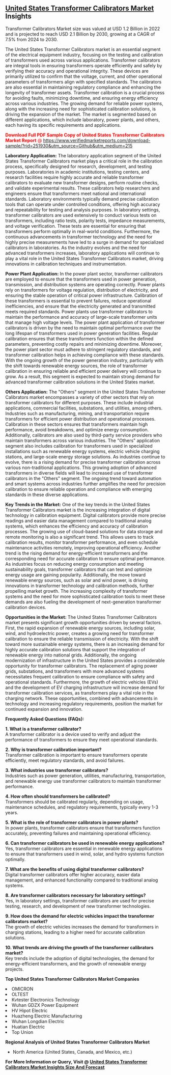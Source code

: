 <h2><a href="https://www.verifiedmarketreports.com/download-sample/?rid=251930&amp;utm_source=Github&amp;utm_medium=215" target="_blank">United States Transformer Calibrators Market</a> Insights</h2><p>Transformer Calibrators Market size was valued at USD 1.2 Billion in 2022 and is projected to reach USD 2.1 Billion by 2030, growing at a CAGR of 7.5% from 2024 to 2030.</p><p><p>The United States Transformer Calibrators market is an essential segment of the electrical equipment industry, focusing on the testing and calibration of transformers used across various applications. Transformer calibrators are integral tools in ensuring transformers operate efficiently and safely by verifying their accuracy and operational integrity. These devices are primarily utilized to confirm that the voltage, current, and other operational parameters of transformers align with specified standards. The calibrators are also essential in maintaining regulatory compliance and enhancing the longevity of transformer assets. Transformer calibration is a crucial process for avoiding faults, minimizing downtime, and ensuring energy efficiency across various industries. The growing demand for reliable power systems, along with the increasing need for sophisticated calibration solutions, is driving the expansion of the market. The market is segmented based on different applications, which include laboratory, power plants, and others, each having its specific requirements and applications. <p><span class=""><span style="color: #ff0000;"><strong>Download Full PDF Sample Copy of United States Transformer Calibrators Market Report</strong> @ </span><a href="https://www.verifiedmarketreports.com/download-sample/?rid=251930&amp;utm_source=Github&amp;utm_medium=215" target="_blank">https://www.verifiedmarketreports.com/download-sample/?rid=251930&amp;utm_source=Github&amp;utm_medium=215</a></span></p></p> <p><strong>Laboratory Application:</strong> The laboratory application segment of the United States Transformer Calibrators market plays a critical role in the calibration process, specifically designed for research, development, and testing purposes. Laboratories in academic institutions, testing centers, and research facilities require highly accurate and reliable transformer calibrators to evaluate new transformer designs, perform routine checks, and validate experimental results. These calibrators help researchers and engineers ensure that transformers meet national and international standards. Laboratory environments typically demand precise calibration tools that can operate under controlled conditions, offering high accuracy and repeatability for testing and analysis purposes. In laboratory settings, transformer calibrators are used extensively to conduct various tests on transformers, including ratio tests, polarity tests, impedance measurements, and voltage verification. These tests are essential for ensuring that transformers perform optimally in real-world conditions. Furthermore, the continuous advancements in transformer technology and the need for highly precise measurements have led to a surge in demand for specialized calibrators in laboratories. As the industry evolves and the need for advanced transformers increases, laboratory applications will continue to play a vital role in the United States Transformer Calibrators market, driving innovations in calibration techniques and instrumentation.</p> <p><strong>Power Plant Application:</strong> In the power plant sector, transformer calibrators are employed to ensure that the transformers used in power generation, transmission, and distribution systems are operating correctly. Power plants rely on transformers for voltage regulation, distribution of electricity, and ensuring the stable operation of critical power infrastructure. Calibration of these transformers is essential to prevent failures, reduce operational inefficiencies, and ensure that the electricity generated and transmitted meets required standards. Power plants use transformer calibrators to maintain the performance and accuracy of large-scale transformer units that manage high voltage levels. The power plant application of transformer calibrators is driven by the need to maintain optimal performance over the long lifespan of transformers used in power generation facilities. Regular calibration ensures that these transformers function within the defined parameters, preventing costly repairs and minimizing downtime. Moreover, the power plant sector must adhere to stringent regulatory standards, and transformer calibration helps in achieving compliance with these standards. With the ongoing growth of the power generation industry, particularly with the shift towards renewable energy sources, the role of transformer calibration in ensuring reliable and efficient power delivery will continue to grow. As a result, this segment is expected to maintain strong demand for advanced transformer calibration solutions in the United States market.</p> <p><strong>Others Application:</strong> The "Others" segment in the United States Transformer Calibrators market encompasses a variety of other sectors that rely on transformer calibrators for different purposes. These include industrial applications, commercial facilities, substations, and utilities, among others. Industries such as manufacturing, mining, and transportation require transformers for efficient power distribution and operational processes. Calibration in these sectors ensures that transformers maintain high performance, avoid breakdowns, and optimize energy consumption. Additionally, calibrators are also used by third-party service providers who maintain transformers across various industries. The "Others" application segment also includes calibration for transformers used in specialized installations such as renewable energy systems, electric vehicle charging stations, and large-scale energy storage solutions. As industries continue to evolve, there is a rising demand for precise transformer calibration across various non-traditional applications. This growing adoption of advanced transformers in diverse fields will lead to increased use of transformer calibrators in the "Others" segment. The ongoing trend toward automation and smart systems across industries further amplifies the need for precision calibration to ensure reliable operation and compliance with emerging standards in these diverse applications.</p> <p><strong>Key Trends in the Market:</strong> One of the key trends in the United States Transformer Calibrators market is the increasing integration of digital technology in calibration equipment. Digital calibrators provide more precise readings and easier data management compared to traditional analog systems, which enhances the efficiency and accuracy of calibration processes. The growing use of cloud-based solutions for data storage and remote monitoring is also a significant trend. This allows users to track calibration results, monitor transformer performance, and even schedule maintenance activities remotely, improving operational efficiency. Another trend is the rising demand for energy-efficient transformers and the corresponding need for accurate calibration to ensure optimal performance. As industries focus on reducing energy consumption and meeting sustainability goals, transformer calibrators that can test and optimize energy usage are gaining popularity. Additionally, the move toward renewable energy sources, such as solar and wind power, is driving innovations in transformer technology and calibration methods, further propelling market growth. The increasing complexity of transformer systems and the need for more sophisticated calibration tools to meet these demands are also fueling the development of next-generation transformer calibration devices.</p> <p><strong>Opportunities in the Market:</strong> The United States Transformer Calibrators market presents significant growth opportunities driven by several factors. First, the rapid expansion of renewable energy sources, including solar, wind, and hydroelectric power, creates a growing need for transformer calibration to ensure the reliable transmission of electricity. With the shift toward more sustainable energy systems, there is an increasing demand for highly accurate calibration solutions that support the integration of renewable energy into national grids. Additionally, the ongoing modernization of infrastructure in the United States provides a considerable opportunity for transformer calibrators. The replacement of aging power grids, substations, and transformers with more advanced systems necessitates frequent calibration to ensure compliance with safety and operational standards. Furthermore, the growth of electric vehicles (EVs) and the development of EV charging infrastructure will increase demand for transformer calibration services, as transformers play a vital role in the charging network. These opportunities, combined with advancements in technology and increasing regulatory requirements, position the market for continued expansion and innovation.</p> <p><strong>Frequently Asked Questions (FAQs):</strong></p> <p><strong>1. What is a transformer calibrator?</strong><br> A transformer calibrator is a device used to verify and adjust the performance of transformers to ensure they meet operational standards.</p> <p><strong>2. Why is transformer calibration important?</strong><br> Transformer calibration is important to ensure transformers operate efficiently, meet regulatory standards, and avoid failures.</p> <p><strong>3. What industries use transformer calibrators?</strong><br> Industries such as power generation, utilities, manufacturing, transportation, and renewable energy use transformer calibrators to maintain transformer performance.</p> <p><strong>4. How often should transformers be calibrated?</strong><br> Transformers should be calibrated regularly, depending on usage, maintenance schedules, and regulatory requirements, typically every 1-3 years.</p> <p><strong>5. What is the role of transformer calibrators in power plants?</strong><br> In power plants, transformer calibrators ensure that transformers function accurately, preventing failures and maintaining operational efficiency.</p> <p><strong>6. Can transformer calibrators be used in renewable energy applications?</strong><br> Yes, transformer calibrators are essential in renewable energy applications to ensure that transformers used in wind, solar, and hydro systems function optimally.</p> <p><strong>7. What are the benefits of using digital transformer calibrators?</strong><br> Digital transformer calibrators offer higher accuracy, easier data management, and enhanced functionality compared to traditional analog systems.</p> <p><strong>8. Are transformer calibrators necessary for laboratory settings?</strong><br> Yes, in laboratory settings, transformer calibrators are used for precise testing, research, and development of new transformer technologies.</p> <p><strong>9. How does the demand for electric vehicles impact the transformer calibrators market?</strong><br> The growth of electric vehicles increases the demand for transformers in charging stations, leading to a higher need for accurate calibration solutions.</p> <p><strong>10. What trends are driving the growth of the transformer calibrators market?</strong><br> Key trends include the adoption of digital technologies, the demand for energy-efficient transformers, and the growth of renewable energy projects.</p></p><p><strong>Top United States Transformer Calibrators Market Companies</strong></p><div data-test-id=""><p><li>OMICRON</li><li> OLTEST</li><li> Kvtester Electronics Technology</li><li> Wuhan GDZX Power Equipment</li><li> HV Hipot Electric</li><li> Huazheng Electric Manufacturing</li><li> Wuhan Longdian Electric</li><li> Huatian Electric</li><li> Top Union</li></p><div><strong>Regional Analysis of&nbsp;United States Transformer Calibrators Market</strong></div><ul><li dir="ltr"><p dir="ltr">North America&nbsp;(United States, Canada, and Mexico, etc.)</p></li></ul><p><strong>For More Information or Query, Visit @&nbsp;</strong><strong><a href="https://www.verifiedmarketreports.com/product/transformer-calibrators-market/?utm_source=Github&amp;utm_medium=215" target="_blank">United States Transformer Calibrators Market Insights Size And Forecast</a></strong></p></div>
